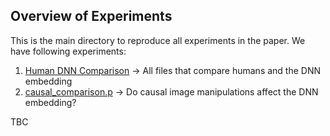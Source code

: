 ## Overview of Experiments

This is the main directory to reproduce all experiments in the paper. We have following experiments:

1. [Human DNN Comparison](human_dnn) -> All files that compare humans and the DNN embedding
2. [causal_comparison.p]([causal_comparison.p) -> Do causal image manipulations affect the DNN embedding?

TBC


